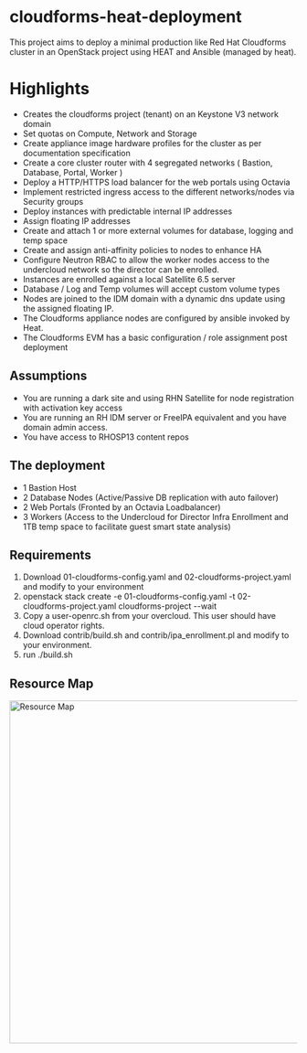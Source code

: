 # cloudforms-heat-deployment

This project aims to deploy a minimal production like Red Hat Cloudforms cluster in an OpenStack project using HEAT and Ansible (managed by heat).

# Highlights

 - Creates the cloudforms project (tenant) on an Keystone V3 network domain
 - Set quotas on Compute, Network and Storage
 - Create appliance image hardware profiles for the cluster as per documentation specification
 - Create a core cluster router with 4 segregated networks ( Bastion, Database, Portal, Worker )
 - Deploy a HTTP/HTTPS load balancer for the web portals using Octavia
 - Implement restricted ingress access to the different networks/nodes via Security groups
 - Deploy instances with predictable internal IP addresses
 - Assign floating IP addresses
 - Create and attach 1 or more external volumes for database, logging and temp space
 - Create and assign anti-affinity policies to nodes to enhance HA
 - Configure Neutron RBAC to allow the worker nodes access to the undercloud network so the director can be enrolled.
 - Instances are enrolled against a local Satellite 6.5 server
 - Database / Log and Temp volumes will accept custom volume types
 - Nodes are joined to the IDM domain with a dynamic dns update using the assigned floating IP.
 - The Cloudforms appliance nodes are configured by ansible invoked by Heat.
 - The Cloudforms EVM has a basic configuration / role assignment post deployment

## Assumptions

  - You are running a dark site and using RHN Satellite for node registration with activation key access
  - You are running an RH IDM server or FreeIPA equivalent and you have domain admin access.
  - You have access to RHOSP13 content repos

## The deployment

 - 1 Bastion Host
 - 2 Database Nodes (Active/Passive DB replication with auto failover)
 - 2 Web Portals (Fronted by an Octavia Loadbalancer)
 - 3 Workers (Access to the Undercloud for Director Infra Enrollment and 1TB temp space to facilitate guest smart state analysis)

## Requirements

  1. Download 01-cloudforms-config.yaml and 02-cloudforms-project.yaml and modify to your environment
  2. openstack stack create -e 01-cloudforms-config.yaml -t 02-cloudforms-project.yaml cloudforms-project --wait
  3. Copy a user-openrc.sh from your overcloud.  This user should have cloud operator rights.
  4. Download contrib/build.sh and contrib/ipa_enrollment.pl and modify to your environment.
  4. run ./build.sh

## Resource Map

<img src="https://github.com/gprocunier/cloudforms-heat-deployment/edit/master/images/resource_map.png" alt="Resource Map" width="800" height="600">
